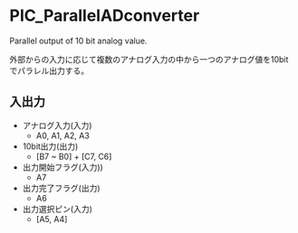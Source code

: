 # PIC_ParallelADconverter
Parallel output of 10 bit analog value.

外部からの入力に応じて複数のアナログ入力の中から一つのアナログ値を10bitでパラレル出力する。

## 入出力
* アナログ入力(入力)
    * A0, A1, A2, A3
* 10bit出力(出力)
    * [B7 ~ B0] + [C7, C6]
* 出力開始フラグ(入力))
    * A7
* 出力完了フラグ(出力)
    * A6
* 出力選択ピン(入力)
    * [A5, A4]